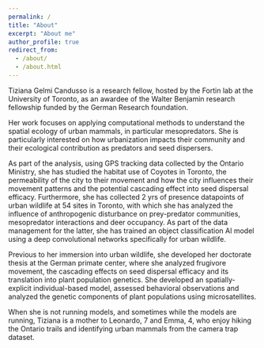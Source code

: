 ```yaml
---
permalink: /
title: "About"
excerpt: "About me"
author_profile: true
redirect_from: 
  - /about/
  - /about.html
---
```


Tiziana Gelmi Candusso is a research fellow, hosted by the Fortin lab at the University of Toronto, as an awardee of the Walter Benjamin research fellowship funded by the German Research foundation.

Her work focuses on applying computational methods to understand the spatial ecology of urban mammals, in particular mesopredators. She is particularly interested on how urbanization impacts their community and their ecological contribution as predators and seed dispersers. 

As part of the analysis, using GPS tracking data collected by the Ontario Ministry, she has studied the habitat use of Coyotes in Toronto, the permeability of the city to their movement and how the city influences their movement patterns and the potential cascading effect into seed dispersal efficacy. Furthermore, she has collected 2 yrs of presence datapoints of urban wildlife at 54 sites in Toronto, with which she has analyzed the influence of anthropogenic disturbance on prey-predator communities, mesopredator interactions and deer occupancy. As part of the data management for the latter, she has trained an object classification AI model using a deep convolutional networks specifically for urban wildlife.

Previous to her immersion into urban wildlife, she developed her doctorate thesis at the German primate center, where she analyzed frugivore movement, the cascading effects on seed dispersal efficacy and its translation into plant population genetics. She developed an spatially-explicit individual-based model, assessed behavioral observations and analyzed the genetic components of plant populations using microsatellites. 

When she is not running models, and sometimes while the models are running, Tiziana is a mother to Leonardo, 7 and Emma, 4, who enjoy hiking the Ontario trails and identifying urban mammals from the camera trap dataset. 


 [//]: # '<figure><img src="/images/momlife.jpg" width="25" height="12" alt="Tiziana at Humber Valley, Toronto"><figcaption>Humber Valley, Toronto.</figcaption></figure>'
